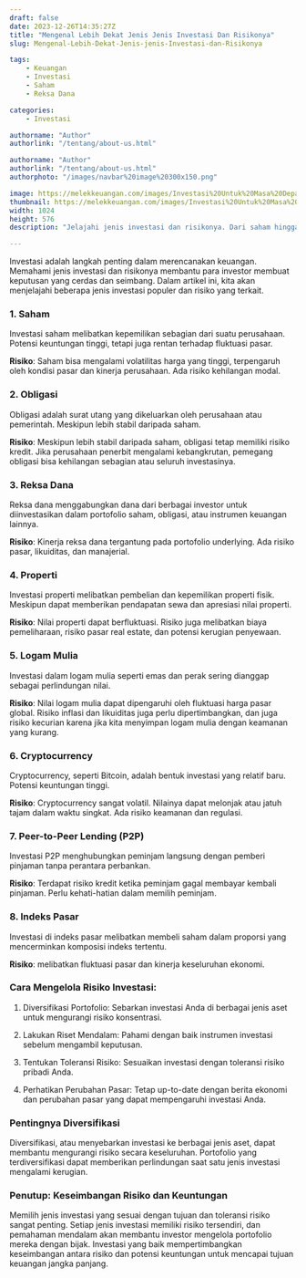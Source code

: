 ```yaml
---
draft: false
date: 2023-12-26T14:35:27Z
title: "Mengenal Lebih Dekat Jenis Jenis Investasi Dan Risikonya"
slug: Mengenal-Lebih-Dekat-Jenis-jenis-Investasi-dan-Risikonya

tags:
    - Keuangan
    - Investasi
    - Saham
    - Reksa Dana

categories:
    - Investasi

authorname: "Author"
authorlink: "/tentang/about-us.html"

authorname: "Author"
authorlink: "/tentang/about-us.html"
authorphoto: "/images/navbar%20image%20300x150.png"

image: https://melekkeuangan.com/images/Investasi%20Untuk%20Masa%20Depan.jpg
thumbnail: https://melekkeuangan.com/images/Investasi%20Untuk%20Masa%20Depan.jpg
width: 1024
height: 576
description: "Jelajahi jenis investasi dan risikonya. Dari saham hingga cryptocurrency, pahami cara mengelola risiko dengan diversifikasi dan penelitian mendalam"

---
```


Investasi adalah langkah penting dalam merencanakan keuangan. Memahami jenis investasi dan risikonya membantu para investor membuat keputusan yang cerdas dan seimbang. Dalam artikel ini, kita akan menjelajahi beberapa jenis investasi populer dan risiko yang terkait.

### 1. Saham
Investasi saham melibatkan kepemilikan sebagian dari suatu perusahaan. Potensi keuntungan tinggi, tetapi juga rentan terhadap fluktuasi pasar.

**Risiko**: Saham bisa mengalami volatilitas harga yang tinggi, terpengaruh oleh kondisi pasar dan kinerja perusahaan. Ada risiko kehilangan modal.

### 2. Obligasi
Obligasi adalah surat utang yang dikeluarkan oleh perusahaan atau pemerintah. Meskipun lebih stabil daripada saham.

**Risiko**: Meskipun lebih stabil daripada saham, obligasi tetap memiliki risiko kredit. Jika perusahaan penerbit mengalami kebangkrutan, pemegang obligasi bisa kehilangan sebagian atau seluruh investasinya.

### 3. Reksa Dana
Reksa dana menggabungkan dana dari berbagai investor untuk diinvestasikan dalam portofolio saham, obligasi, atau instrumen keuangan lainnya. 

**Risiko**: Kinerja reksa dana tergantung pada portofolio underlying. Ada risiko pasar, likuiditas, dan manajerial.

### 4. Properti
Investasi properti melibatkan pembelian dan kepemilikan properti fisik. Meskipun dapat memberikan pendapatan sewa dan apresiasi nilai properti.

**Risiko**: Nilai properti dapat berfluktuasi. Risiko juga melibatkan biaya pemeliharaan, risiko pasar real estate, dan potensi kerugian penyewaan.


### 5. Logam Mulia
Investasi dalam logam mulia seperti emas dan perak sering dianggap sebagai perlindungan nilai. 

**Risiko**: Nilai logam mulia dapat dipengaruhi oleh fluktuasi harga pasar global. Risiko inflasi dan likuiditas juga perlu dipertimbangkan, dan juga risiko kecurian karena jika kita menyimpan logam mulia dengan keamanan yang kurang.

### 6. Cryptocurrency
Cryptocurrency, seperti Bitcoin, adalah bentuk investasi yang relatif baru. Potensi keuntungan tinggi.

**Risiko**: Cryptocurrency sangat volatil. Nilainya dapat melonjak atau jatuh tajam dalam waktu singkat. Ada risiko keamanan dan regulasi.

### 7. Peer-to-Peer Lending (P2P)
Investasi P2P menghubungkan peminjam langsung dengan pemberi pinjaman tanpa perantara perbankan. 

**Risiko**: Terdapat risiko kredit ketika peminjam gagal membayar kembali pinjaman. Perlu kehati-hatian dalam memilih peminjam.

### 8. Indeks Pasar
Investasi di indeks pasar melibatkan membeli saham dalam proporsi yang mencerminkan komposisi indeks tertentu. 

**Risiko**: melibatkan fluktuasi pasar dan kinerja keseluruhan ekonomi.

### Cara Mengelola Risiko Investasi:
1. Diversifikasi Portofolio: Sebarkan investasi Anda di berbagai jenis aset untuk mengurangi risiko konsentrasi.

2. Lakukan Riset Mendalam: Pahami dengan baik instrumen investasi sebelum mengambil keputusan.

3. Tentukan Toleransi Risiko: Sesuaikan investasi dengan toleransi risiko pribadi Anda.

4. Perhatikan Perubahan Pasar: Tetap up-to-date dengan berita ekonomi dan perubahan pasar yang dapat mempengaruhi investasi Anda.

### Pentingnya Diversifikasi
Diversifikasi, atau menyebarkan investasi ke berbagai jenis aset, dapat membantu mengurangi risiko secara keseluruhan. Portofolio yang terdiversifikasi dapat memberikan perlindungan saat satu jenis investasi mengalami kerugian.

### Penutup: Keseimbangan Risiko dan Keuntungan
Memilih jenis investasi yang sesuai dengan tujuan dan toleransi risiko sangat penting. Setiap jenis investasi memiliki risiko tersendiri, dan pemahaman mendalam akan membantu investor mengelola portofolio mereka dengan bijak. Investasi yang baik mempertimbangkan keseimbangan antara risiko dan potensi keuntungan untuk mencapai tujuan keuangan jangka panjang.